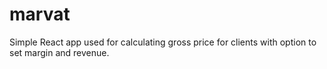 # marvat

Simple React app used for calculating gross price for clients with option to set margin and revenue.
